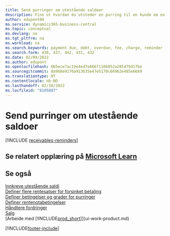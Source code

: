 ```yaml
---
title: Send purringer om utestående saldoer
description: Finn ut hvordan du utsteder en purring til en kunde om en forfalt betaling.  forfaller og legger til tillegg eller gebyrer på betalingen på grunn av forsinkelsen.
author: edupont04
ms.service: dynamics365-business-central
ms.topic: conceptual
ms.devlang: na
ms.tgt_pltfrm: na
ms.workload: na
ms.search.keywords: payment due, debt, overdue, fee, charge, reminder
ms.search.form: 436, 437, 442, 431, 432
ms.date: 02/09/2022
ms.author: edupont
ms.openlocfilehash: 665ece7ac19e4ed7e6667110b852a285479d17be
ms.sourcegitcommit: 8a968e9176a913635e47e5170c66962e485e6689
ms.translationtype: HT
ms.contentlocale: nb-NO
ms.lasthandoff: 02/10/2022
ms.locfileid: "8105887"
---
```

# <a name="send-reminders-of-outstanding-balances"></a>Send purringer om utestående saldoer

[!INCLUDE [receivables-reminders](includes/receivables-reminders.md)]

## <a name="see-related-training-at-microsoft-learn"></a>Se relatert opplæring på [Microsoft Learn](/learn/paths/process-financial-periodic-activities-dynamics-365-business-central/)

## <a name="see-also"></a>Se også

[Innkreve utestående saldi](receivables-collect-outstanding-balances.md)  
[Definer flere rentesatser for forsinket betaling](finance-how-to-set-up-multiple-interest-rates.md)  
[Definer betingelser og grader for purringer](finance-setup-reminders.md)  
[Definer rentenotabetingelser](finance-setup-finance-charges.md)  
[Håndtere fordringer](receivables-manage-receivables.md)  
[Salg](sales-manage-sales.md)  
[Arbeide med [!INCLUDE[prod_short](includes/prod_short.md)]](ui-work-product.md)


[!INCLUDE[footer-include](includes/footer-banner.md)]